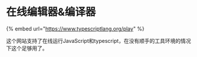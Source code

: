 # 在线编辑器&编译器

{% embed url="https://www.typescriptlang.org/play" %}

这个网站支持了在线运行JavaScript和typescript，在没有顺手的工具环境的情况下这个足够用了。
